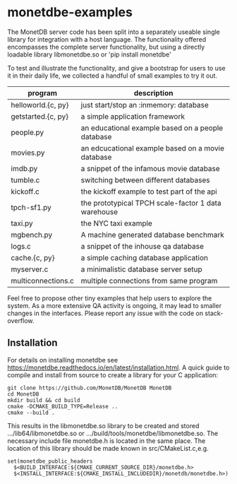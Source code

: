 # monetdbe-examples

The MonetDB server code has been split into a separately useable single library
for integration with a host language.
The functionality offered encompasses the complete server functionality, but using
a directly loadable library libmonetdbe.so or 'pip install monetdbe'

To test and illustrate the functionality, and give a bootstrap for users to use it in their
daily life, we collected a handful of small examples to try it out.

| program | description|
| ------------- | ----------------------------------------------------------- |
| helloworld.{c, py}  |just start/stop an :inmemory: database |
| getstarted.{c, py}  |a simple application framework |
| people.py |an educational example based on a people  database |
| movies.py |an edcucational example based on a movie  database |
| imdb.py |a snippet of the infamous movie database |
| tumble.c    |switching between different databases|
| kickoff.c    |the kickoff example to test part of the api|
| tpch-sf1.py |the prototypical TPCH scale-factor 1 data warehouse|
| taxi.py |the NYC taxi example  |
| mgbench.py | A machine generated database benchmark |
| logs.c | a snippet of the inhouse qa database |
| cache.{c, py}  |a simple caching database application |
| myserver.c | a minimalistic database server setup |
| multiconnections.c | multiple connections from same program |

Feel free to propose other tiny examples that help users to explore the system.
As a more extensive QA activity is ongoing, it may lead to smaller changes in the
interfaces. Please report any issue with the code on stack-overflow.

## Installation
For details on installing monetdbe see https://monetdbe.readthedocs.io/en/latest/installation.html.
A quick guide to compile and install from source to create a library for your C application:
```
git clone https://github.com/MonetDB/MonetDB MonetDB
cd MonetDB
mkdir build && cd build
cmake -DCMAKE_BUILD_TYPE=Release ..
cmake --build .
```

This results in the libmonetdbe.so library to be created and stored  .../lib64/libmonetdbe.so
or .../build/tools/monetdbe/libmonetdbe.so. The necessary include file monetdbe.h is located
in the same place.
The location of this library should be made known in src/CMakeList.c,e.g.

```
set(monetdbe_public_headers
  $<BUILD_INTERFACE:${CMAKE_CURRENT_SOURCE_DIR}/monetdbe.h>
  $<INSTALL_INTERFACE:${CMAKE_INSTALL_INCLUDEDIR}/monetdb/monetdbe.h>)
```
